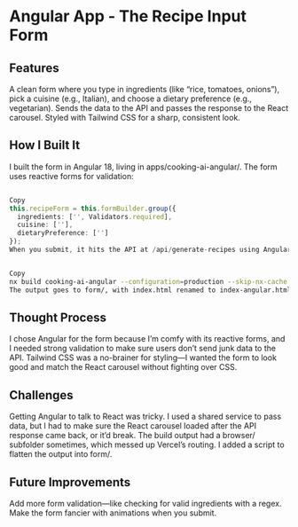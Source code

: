 # Angular App - The Recipe Input Form

## Features
A clean form where you type in ingredients (like “rice, tomatoes, onions”), pick a cuisine (e.g., Italian), and choose a dietary preference (e.g., vegetarian).
Sends the data to the API and passes the response to the React carousel.
Styled with Tailwind CSS for a sharp, consistent look.


## How I Built It
I built the form in Angular 18, living in apps/cooking-ai-angular/. The form uses reactive forms for validation:

```typescript

Copy
this.recipeForm = this.formBuilder.group({
  ingredients: ['', Validators.required],
  cuisine: [''],
  dietaryPreference: ['']
});
When you submit, it hits the API at /api/generate-recipes using Angular’s HttpClient, then sends the recipes to the React carousel via a shared service. I built the app with:
```

```bash

Copy
nx build cooking-ai-angular --configuration=production --skip-nx-cache
The output goes to form/, with index.html renamed to index-angular.html to avoid conflicts.
```

## Thought Process
I chose Angular for the form because I’m comfy with its reactive forms, and I needed strong validation to make sure users don’t send junk data to the API. Tailwind CSS was a no-brainer for styling—I wanted the form to look good and match the React carousel without fighting over CSS.

## Challenges
Getting Angular to talk to React was tricky. I used a shared service to pass data, but I had to make sure the React carousel loaded after the API response came back, or it’d break.
The build output had a browser/ subfolder sometimes, which messed up Vercel’s routing. I added a script to flatten the output into form/.

## Future Improvements
Add more form validation—like checking for valid ingredients with a regex.
Make the form fancier with animations when you submit.